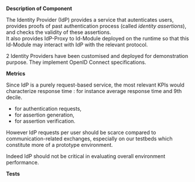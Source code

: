 **Description of Component**

The Identity Provider (IdP) provides a service that autenticates users, provides proofs of past authentication process 
(called _identity assertions_), and checks the validity of these assertions.  
It also provides IdP-Proxy to Id-Module deployed on the runtime so that this Id-Module may interact with IdP with the relevant protocol.

2 Identity Providers have been customised and deployed for demonstration purpose. They implement OpenID Connect specifications.

**Metrics**

Since IdP is a purely request-based service, the most relevant KPIs would characterize response time : for instance average response time and 9th decile.
- for authentication requests,
- for assertion generation,
- for assertion verification.

However IdP requests per user should be scarce compared to communication-related exchanges, especially on our testbeds which constitute more of a prototype environment.

Indeed IdP should not be critical in evaluating overall environment performance.

**Tests**

